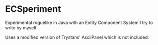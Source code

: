# ECSperiment
Experimental roguelike in Java with an Entity Component System I try to write by myself.

Uses a modified version of Trystans' AsciiPanel which is not included.
